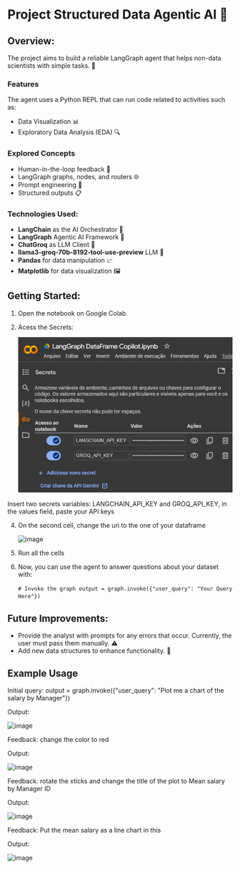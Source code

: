 # Project Structured Data Agentic AI 🤖

## Overview:
The project aims to build a reliable LangGraph agent that helps non-data scientists with simple tasks. 🌟

### Features
The agent uses a Python REPL that can run code related to activities such as:
* Data Visualization 📊
* Exploratory Data Analysis (EDA) 🔍

### Explored Concepts
* Human-in-the-loop feedback 👥
* LangGraph graphs, nodes, and routers 🌐
* Prompt engineering 📝
* Structured outputs 📋

### Technologies Used:
* **LangChain** as the AI Orchestrator 🔗
* **LangGraph** Agentic AI Framework 🧠
* **ChatGroq** as LLM Client 💬
* **llama3-groq-70b-8192-tool-use-preview** LLM 🦙
* **Pandas** for data manipulation 📈
* **Matplotlib** for data visualization 🖼️

## Getting Started:
1. Open the notebook on Google Colab.
2. Acess the Secrets:
   
   ![Demonstration](https://github.com/AlisonZa/langgraph-dataframe-copilot/blob/c13fc398a5f19e890599aa924fbe780e4b535c8f/SecretKeys.png)

Insert two secrets variables: LANGCHAIN_API_KEY and GROQ_API_KEY, in the values field, paste your API keys

4. On the second cell, change the uri to the one of your dataframe
   
   ![image](https://github.com/user-attachments/assets/40149026-d99c-4d26-9cbf-a6c752ff071a)


6. Run all the cells

7. Now, you can use the agent to answer questions about your dataset with:

   `# Invoke the graph
    output = graph.invoke({"user_query": "Your Query Here"})` 

## Future Improvements:
* Provide the analyst with prompts for any errors that occur. Currently, the user must pass them manually. ⚠️
* Add new data structures to enhance functionality. 🚀

## Example Usage

Initial query: output = graph.invoke({"user_query": "Plot me a chart of the salary by Manager"})

Output: 

![image](https://github.com/user-attachments/assets/e933d58c-809c-4aa0-89a0-c26f8d4c3d51)

Feedback: change the color to red

Output: 

![image](https://github.com/user-attachments/assets/a79a0977-9bb2-4c4d-a62d-df6272dfacba)


Feedback: rotate the xticks and change the title of the plot to Mean salary by Manager ID

Output: 

![image](https://github.com/user-attachments/assets/0d35c3ab-241e-4539-8219-7c5f7c130164)

Feedback: Put the mean salary as a line chart in this 

Output: 

![image](https://github.com/user-attachments/assets/8664162b-d8df-4464-be9f-e47ca0be9ab7)
